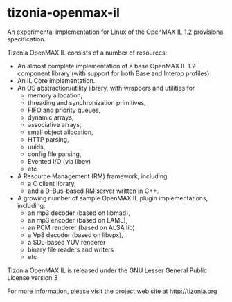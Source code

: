 tizonia-openmax-il
==================

An experimental implementation for Linux of the OpenMAX IL 1.2 provisional
specification.

Tizonia OpenMAX IL consists of a number of resources:

* An almost complete implementation of a base OpenMAX IL 1.2 component library
  (with support for both Base and Interop profiles)
* An IL Core implementation.
* An OS abstraction/utility library, with wrappers and utilities for
    * memory allocation,
    * threading and synchronization primitives,
    * FIFO and priority queues,
    * dynamic arrays,
    * associative arrays,
    * small object allocation,
    * HTTP parsing,
    * uuids,
    * config file parsing,
    * Evented I/O (via libev)
    * etc
* A Resource Management (RM) framework, including
  * a C client library,
  * and a D-Bus-based RM server written in C++.
* A growing number of sample OpenMAX IL plugin implementations, including:
  * an mp3 decoder (based on libmad),
  * an mp3 encoder (based on LAME),
  * an PCM renderer (based on ALSA lib)
  * a Vp8 decoder (based on libvpx),
  * a SDL-based YUV renderer
  * binary file readers and writers
  * etc

Tizonia OpenMAX IL is released under the GNU Lesser General Public License
version 3

For more information, please visit the project web site at http://tizonia.org
